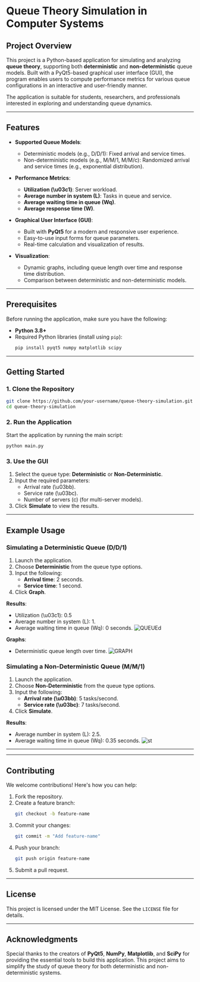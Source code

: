 # Queue Theory Simulation in Computer Systems

## Project Overview

This project is a Python-based application for simulating and analyzing **queue theory**, supporting both **deterministic** and **non-deterministic** queue models. Built with a PyQt5-based graphical user interface (GUI), the program enables users to compute performance metrics for various queue configurations in an interactive and user-friendly manner.

The application is suitable for students, researchers, and professionals interested in exploring and understanding queue dynamics.

---

## Features

- **Supported Queue Models**:
  - Deterministic models (e.g., D/D/1): Fixed arrival and service times.
  - Non-deterministic models (e.g., M/M/1, M/M/c): Randomized arrival and service times (e.g., exponential distribution).

- **Performance Metrics**:
  - **Utilization (\u03c1)**: Server workload.
  - **Average number in system (L)**: Tasks in queue and service.
  - **Average waiting time in queue (Wq)**.
  - **Average response time (W)**.

- **Graphical User Interface (GUI)**:
  - Built with **PyQt5** for a modern and responsive user experience.
  - Easy-to-use input forms for queue parameters.
  - Real-time calculation and visualization of results.

- **Visualization**:
  - Dynamic graphs, including queue length over time and response time distribution.
  - Comparison between deterministic and non-deterministic models.

---

## Prerequisites

Before running the application, make sure you have the following:

- **Python 3.8+**
- Required Python libraries (install using `pip`):
  ```bash
  pip install pyqt5 numpy matplotlib scipy
  ```

---

## Getting Started

### 1. Clone the Repository
```bash
git clone https://github.com/your-username/queue-theory-simulation.git
cd queue-theory-simulation
```

### 2. Run the Application
Start the application by running the main script:
```bash
python main.py
```

### 3. Use the GUI
1. Select the queue type: **Deterministic** or **Non-Deterministic**.
2. Input the required parameters:
   - Arrival rate (\u03bb).
   - Service rate (\u03bc).
   - Number of servers (c) (for multi-server models).
3. Click **Simulate** to view the results.

---

## Example Usage

### Simulating a Deterministic Queue (D/D/1)
1. Launch the application.
2. Choose **Deterministic** from the queue type options.
3. Input the following:
   - **Arrival time**: 2 seconds.
   - **Service time**: 1 second.
4. Click **Graph**.

**Results**:
- Utilization (\u03c1): 0.5
- Average number in system (L): 1.
- Average waiting time in queue (Wq): 0 seconds.
![QUEUEd](https://github.com/user-attachments/assets/98842602-3b6e-48cf-80b7-adbfab8d60db)

**Graphs**:
- Deterministic queue length over time.
![GRAPH](https://github.com/user-attachments/assets/52175b07-7973-4db2-b204-6a9a8846ddea)

### Simulating a Non-Deterministic Queue (M/M/1)
1. Launch the application.
2. Choose **Non-Deterministic** from the queue type options.
3. Input the following:
   - **Arrival rate (\u03bb)**: 5 tasks/second.
   - **Service rate (\u03bc)**: 7 tasks/second.
4. Click **Simulate**.

**Results**:
- Average number in system (L): 2.5.
- Average waiting time in queue (Wq): 0.35 seconds.
![st](https://github.com/user-attachments/assets/673342b5-5fec-4807-a0d1-046579e5418d)


---


---

## Contributing

We welcome contributions! Here's how you can help:

1. Fork the repository.
2. Create a feature branch:
   ```bash
   git checkout -b feature-name
   ```
3. Commit your changes:
   ```bash
   git commit -m "Add feature-name"
   ```
4. Push your branch:
   ```bash
   git push origin feature-name
   ```
5. Submit a pull request.

---

## License

This project is licensed under the MIT License. See the `LICENSE` file for details.

---

## Acknowledgments

Special thanks to the creators of **PyQt5**, **NumPy**, **Matplotlib**, and **SciPy** for providing the essential tools to build this application. This project aims to simplify the study of queue theory for both deterministic and non-deterministic systems.
